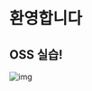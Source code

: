 # 환영합니다

## OSS 실습!

![img](https://www.light-of-truth.org/wp-content/uploads/2015/10/%E1%84%87%E1%85%A7%E1%86%AF-%E1%84%92%E1%85%A1%E1%84%82%E1%85%B3%E1%86%AF%E1%84%8B%E1%85%B3%E1%86%AF-%E1%84%87%E1%85%A1%E1%84%85%E1%85%A1%E1%84%87%E1%85%A9%E1%84%86%E1%85%A7-%E1%84%8B%E1%85%A1%E1%86%AF%E1%84%80%E1%85%A6-%E1%84%83%E1%85%AC%E1%86%AB-%E1%84%87%E1%85%B5%E1%84%86%E1%85%B5%E1%86%AF.jpg)
